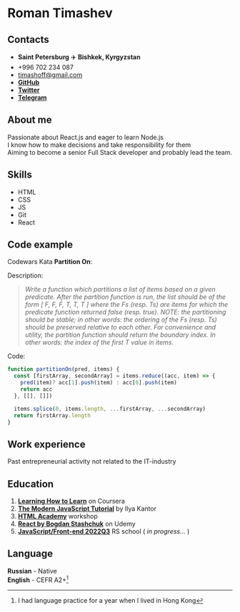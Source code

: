 # Roman Timashev


## Contacts
- **Saint Petersburg**  ✈️  **Bishkek, Kyrgyzstan** 
- +996 702 234 087
- timashoff@gmail.com
- [**GitHub**](https://github.com/timashoff)
- [**Twitter**](https://twitter.com/timashoff)
- [**Telegram**](https://t.me/timashoff)


## About me
Passionate about React.js and eager to learn Node.js    
I know how to make decisions and take responsibility for them   
Aiming to become a senior Full Stack developer and probably lead the team.    


## Skills 
- HTML
- CSS 
- JS
- Git
- React


## Code example
Codewars Kata **Partition On**:

Description:
>_Write a function which partitions a list of items based on a given predicate.
After the partition function is run, the list should be of the form [ F, F, F, T, T, T ] where the Fs (resp. Ts) are items for which the predicate function returned false (resp. true).
NOTE: the partitioning should be stable; in other words: the ordering of the Fs (resp. Ts) should be preserved relative to each other.
For convenience and utility, the partition function should return the boundary index. In other words: the index of the first T value in items._

Code:
```javascript
function partitionOn(pred, items) {
  const [firstArray, secondArray] = items.reduce((acc, item) => {
    pred(item)? acc[1].push(item) : acc[0].push(item)
    return acc
  }, [[], []])

  items.splice(0, items.length, ...firstArray, ...secondArray)
  return firstArray.length
}
```


## Work experience 
Past entrepreneurial activity not related to the IT-industry


## Education
1. [**Learning How to Learn**](https://www.coursera.org/learn/learning-how-to-learn) on Coursera
1. [**The Modern JavaScript Tutorial**](https://javascript.info) by Ilya Kantor
1. [**HTML Academy**](https://htmlacademy.ru/profile/timashoff) workshop
2. [**React by Bogdan Stashchuk**](https://www.udemy.com/certificate/UC-3cdac213-c6a9-4234-9846-4f9743c3f63a/) on Udemy
3. [**JavaScript/Front-end 2022Q3**](https://rs.school/js/) RS school ( _in progress..._ )


## Language
**Russian**  -  Native   
**English**  -  CEFR A2+[^1] 

[^1]: I had language practice for a year when I lived in Hong Kong
